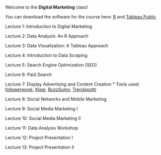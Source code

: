 Welcome to the **Digital Marketing** class!

You can download the software for the course here: [R](https://cloud.r-project.org/) and [Tableau Public](https://public.tableau.com/en-us/s/)

Lecture 1: Introduction to Digital Marketing

Lecture 2: Data Analysis: An R Approach

Lecture 3: Data Visualization: A Tableau Approach

Lecture 4: Introduction to Data Scraping

Lecture 5: Search Engine Optimization (SEO)

Lecture 6: Paid Search

Lecture 7: Display Advertising and Content Creation
    * Tools used: [followerwonk](https://moz.com/followerwonk/), [Klear](https://klear.com/), [BuzzSumo](https://buzzsumo.com/), [Trendspottr](http://trendspottr.com/)

Lecture 8: Social Networks and Mobile Marketing

Lecture 9: Social Media Marketing I

Lecture 10: Social Media Marketing II

Lecture 11: Data Analysis Workshop

Lecture 12: Project Presentation I

Lecture 13: Project Presentation II
